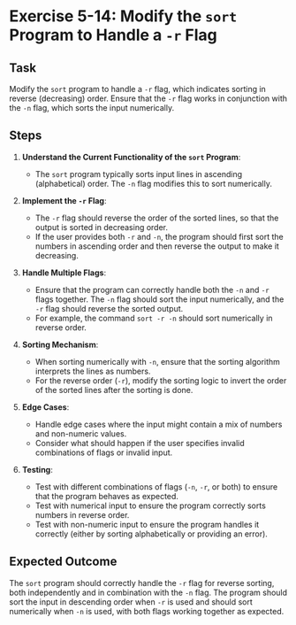 
# Exercise 5-14: Modify the `sort` Program to Handle a `-r` Flag

## Task
Modify the `sort` program to handle a `-r` flag, which indicates sorting in reverse (decreasing) order. Ensure that the `-r` flag works in conjunction with the `-n` flag, which sorts the input numerically.

## Steps
1. **Understand the Current Functionality of the `sort` Program**:
   - The `sort` program typically sorts input lines in ascending (alphabetical) order. The `-n` flag modifies this to sort numerically.
   
2. **Implement the `-r` Flag**:
   - The `-r` flag should reverse the order of the sorted lines, so that the output is sorted in decreasing order.
   - If the user provides both `-r` and `-n`, the program should first sort the numbers in ascending order and then reverse the output to make it decreasing.

3. **Handle Multiple Flags**:
   - Ensure that the program can correctly handle both the `-n` and `-r` flags together. The `-n` flag should sort the input numerically, and the `-r` flag should reverse the sorted output.
   - For example, the command `sort -r -n` should sort numerically in reverse order.

4. **Sorting Mechanism**:
   - When sorting numerically with `-n`, ensure that the sorting algorithm interprets the lines as numbers.
   - For the reverse order (`-r`), modify the sorting logic to invert the order of the sorted lines after the sorting is done.

5. **Edge Cases**:
   - Handle edge cases where the input might contain a mix of numbers and non-numeric values.
   - Consider what should happen if the user specifies invalid combinations of flags or invalid input.

6. **Testing**:
   - Test with different combinations of flags (`-n`, `-r`, or both) to ensure that the program behaves as expected.
   - Test with numerical input to ensure the program correctly sorts numbers in reverse order.
   - Test with non-numeric input to ensure the program handles it correctly (either by sorting alphabetically or providing an error).

## Expected Outcome
The `sort` program should correctly handle the `-r` flag for reverse sorting, both independently and in combination with the `-n` flag. The program should sort the input in descending order when `-r` is used and should sort numerically when `-n` is used, with both flags working together as expected.

